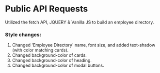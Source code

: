 # Public API Requests #

Utilized the fetch API, JQUERY & Vanilla JS to build an employee directory.

### Style changes: ###
1. Changed 'Employee Directory' name, font size, and added text-shadow (with color matching cards).
2. Changed background-color of cards.
3. Changed background-color of heading.
4. Changed background-color of modal buttons.